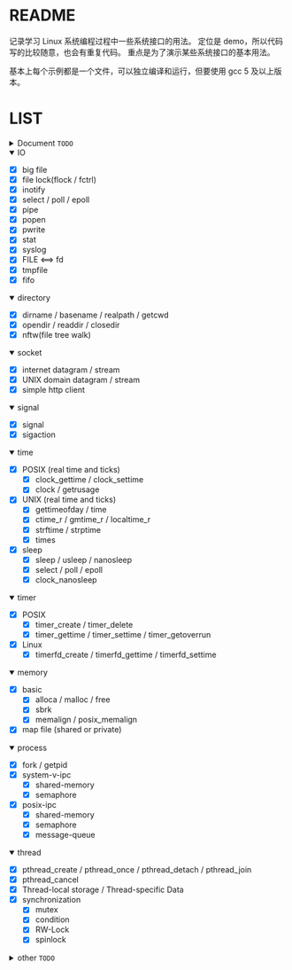 README
========

记录学习 Linux 系统编程过程中一些系统接口的用法。
定位是 demo，所以代码写的比较随意，也会有重复代码。
重点是为了演示某些系统接口的基本用法。

基本上每个示例都是一个文件，可以独立编译和运行，但要使用 gcc 5 及以上版本。


LIST
==========

<details>
<summary>Document <code>TODO</code></summary>

* 待完成
</details>


<details open>
<summary>IO </summary>

- [x] big file
- [x] file lock(flock / fctrl)
- [x] inotify
- [x] select / poll / epoll
- [x] pipe
- [x] popen
- [x] pwrite
- [x] stat
- [x] syslog
- [x] FILE <==> fd
- [x] tmpfile
- [x] fifo
</details>


<details open>
<summary>directory </summary>

- [x] dirname / basename / realpath / getcwd
- [x] opendir / readdir / closedir
- [x] nftw(file tree walk)
</details>


<details open>
<summary>socket </summary>

- [x] internet datagram / stream
- [x] UNIX domain datagram / stream
- [x] simple http client
</details>


<details open>
<summary>signal </summary>

- [x] signal
- [x] sigaction
</details>


<details open>
<summary>time</summary>

- [x] POSIX (real time and ticks)
	- [x] clock_gettime / clock_settime
	- [x] clock / getrusage
- [x] UNIX (real time and ticks)
	- [x] gettimeofday / time
	- [x] ctime_r / gmtime_r / localtime_r
	- [x] strftime / strptime
	- [x] times
- [x] sleep
	- [x] sleep / usleep / nanosleep
	- [x] select / poll / epoll
	- [x] clock_nanosleep
</details>


<details open>
<summary>timer </summary>

- [x] POSIX
	- [x] timer_create / timer_delete
	- [x] timer_gettime / timer_settime / timer_getoverrun
- [x] Linux
	- [x] timerfd_create / timerfd_gettime / timerfd_settime
</details>


<details open>
<summary>memory </summary>

- [x] basic
	- [x] alloca / malloc / free
	- [x] sbrk
	- [x] memalign / posix_memalign
- [x] map file (shared or private)
</details>


<details open>
<summary>process </summary>

- [x] fork / getpid
- [x] system-v-ipc
	- [x] shared-memory
	- [x] semaphore
- [x] posix-ipc
	- [x] shared-memory
	- [x] semaphore
	- [x] message-queue
</details>


<details open>
<summary>thread </summary>

- [x] pthread_create / pthread_once / pthread_detach / pthread_join
- [x] pthread_cancel
- [x] Thread-local storage / Thread-specific Data
- [x] synchronization
	- [x] mutex
	- [x] condition
	- [x] RW-Lock
	- [x] spinlock
</details>


<details>
<summary>other <code>TODO</code></summary>

- [ ] cmake
- [ ] libc IO
- [ ] cpp11 thread
</details>
